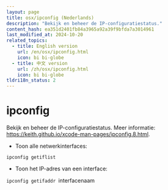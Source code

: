 ```yaml
---
layout: page
title: osx/ipconfig (Nederlands)
description: "Bekijk en beheer de IP-configuratiestatus."
content_hash: ea351d2401fb84a3965a92a39f9bfda7a3014961
last_modified_at: 2024-10-20
related_topics:
  - title: English version
    url: /en/osx/ipconfig.html
    icon: bi bi-globe
  - title: 中文 version
    url: /zh/osx/ipconfig.html
    icon: bi bi-globe
tldri18n_status: 2
---
```

# ipconfig

Bekijk en beheer de IP-configuratiestatus.
Meer informatie: <https://keith.github.io/xcode-man-pages/ipconfig.8.html>.

- Toon alle netwerkinterfaces:

`ipconfig getiflist`

- Toon het IP-adres van een interface:

`ipconfig getifaddr `<span class="tldr-var badge badge-pill bg-dark-lm bg-white-dm text-white-lm text-dark-dm font-weight-bold">interfacenaam</span>
